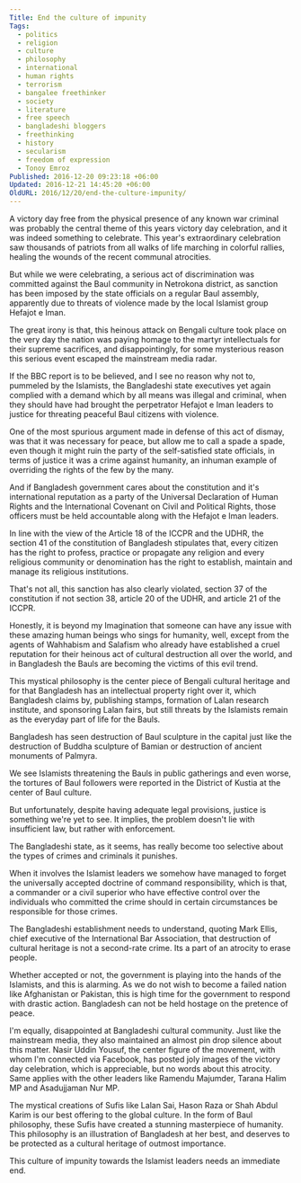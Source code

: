 ```yaml
---
Title: End the culture of impunity
Tags:
  - politics
  - religion
  - culture
  - philosophy
  - international
  - human rights
  - terrorism
  - bangalee freethinker
  - society
  - literature
  - free speech
  - bangladeshi bloggers
  - freethinking
  - history
  - secularism
  - freedom of expression
  - Tonoy Emroz
Published: 2016-12-20 09:23:18 +06:00
Updated: 2016-12-21 14:45:20 +06:00
OldURL: 2016/12/20/end-the-culture-impunity/
---
```


<p align="LEFT">A victory day free from the physical presence of any known war criminal was probably the central theme of this years victory day celebration, and it was indeed something to celebrate. This year's extraordinary celebration saw thousands of patriots from all walks of life marching in colorful rallies, healing the wounds of the recent communal atrocities.</p>
<p align="LEFT">But while we were celebrating, a serious act of discrimination was committed against the Baul community in Netrokona district, as sanction has been imposed by the state officials on a regular Baul assembly, apparently due to threats of violence made by the local Islamist group Hefajot e Iman.</p>
<p align="LEFT">The great irony is that, this heinous attack on Bengali culture took place on the very day the nation was paying homage to the martyr intellectuals for their supreme sacrifices, and disappointingly, for some mysterious reason this serious event escaped the mainstream media radar.</p>
<p align="LEFT">If the BBC report is to be believed, and I see no reason why not to, pummeled by the Islamists, the Bangladeshi state executives yet again complied with a demand which by all means was illegal and criminal, when they should have had brought the perpetrator Hefajot e Iman leaders to justice for threating peaceful Baul citizens with violence.</p>
<p align="LEFT">One of the most spurious argument made in defense of this act of dismay, was that it was necessary for peace, but allow me to call a spade a spade, even though it might ruin the party of the self-satisfied state officials, in terms of justice it was a crime against humanity, an inhuman example of overriding the rights of the few by the many.</p>
<p align="LEFT">And if Bangladesh government cares about the constitution and it's international reputation as a party of the Universal Declaration of Human Rights and the International Covenant on Civil and Political Rights, those officers must be held accountable along with the Hefajot e Iman leaders.</p>
<p align="LEFT">In line with the view of the Article 18 of the ICCPR and the UDHR, the section 41 of the constitution of Bangladesh stipulates that, every citizen has the right to profess, practice or propagate any religion and every religious community or denomination has the right to establish, maintain and manage its religious institutions.</p>
<p align="LEFT">That's not all, this sanction has also clearly violated, section 37 of the constitution if not section 38, article 20 of the UDHR, and article 21 of the ICCPR.</p>
<p align="LEFT">Honestly, it is beyond my Imagination that someone can have any issue with these amazing human beings who sings for humanity, well, except from the agents of Wahhabism and Salafism who already have established a cruel reputation for their heinous act of cultural destruction all over the world, and in Bangladesh the Bauls are becoming the victims of this evil trend.</p>
<p align="LEFT">This mystical philosophy is the center piece of Bengali cultural heritage and for that Bangladesh has an intellectual property right over it, which Bangladesh claims by, publishing stamps, formation of Lalan research institute, and sponsoring Lalan fairs, but still threats by the Islamists remain as the everyday part of life for the Bauls.</p>
<p align="LEFT">Bangladesh has seen destruction of Baul sculpture in the capital just like the destruction of Buddha sculpture of Bamian or destruction of ancient monuments of Palmyra.</p>
<p align="LEFT">We see Islamists threatening the Bauls in public gatherings and even worse, the tortures of Baul followers were reported in the District of Kustia at the center of Baul culture.</p>
<p align="LEFT">But unfortunately, despite having adequate legal provisions, justice is something we're yet to see. It implies, the problem doesn't lie with insufficient law, but rather with enforcement.</p>
<p align="LEFT">The Bangladeshi state, as it seems, has really become too selective about the types of crimes and criminals it punishes.</p>
<p align="LEFT">When it involves the Islamist leaders we somehow have managed to forget the universally accepted doctrine of command responsibility, which is that, a commander or a civil superior who have effective control over the individuals who committed the crime should in certain circumstances be responsible for those crimes.</p>
<p align="LEFT">The Bangladeshi establishment needs to understand, quoting Mark Ellis, chief executive of the International Bar Association, that destruction of cultural heritage is not a second-rate crime. Its a part of an atrocity to erase people.</p>
<p align="LEFT">Whether accepted or not, the government is playing into the hands of the Islamists, and this is alarming. As we do not wish to become a failed nation like Afghanistan or Pakistan, this is high time for the government to respond with drastic action. Bangladesh can not be held hostage on the pretence of peace.</p>
<p align="LEFT">I'm equally, disappointed at Bangladeshi cultural community. Just like the mainstream media, they also maintained an almost pin drop silence about this matter. Nasir Uddin Yousuf, the center figure of the movement, with whom I'm connected via Facebook, has posted joly images of the victory day celebration, which is appreciable, but no words about this atrocity. Same applies with the other leaders like Ramendu Majumder, Tarana Halim MP and Asadujjaman Nur MP.</p>
<p align="LEFT">The mystical creations of Sufis like Lalan Sai, Hason Raza or Shah Abdul Karim is our best offering to the global culture. In the form of Baul philosophy, these Sufis have created a stunning masterpiece of humanity. This philosophy is an illustration of Bangladesh at her best, and deserves to be protected as a cultural heritage of outmost importance.</p>
<p align="LEFT">This culture of impunity towards the Islamist leaders needs an immediate end.</p>
